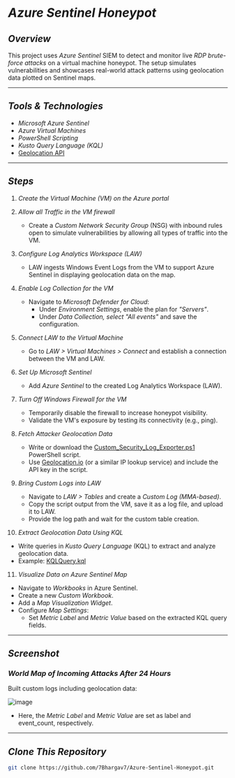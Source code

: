 # *Azure Sentinel Honeypot*

## *Overview*  
This project uses *Azure Sentinel* SIEM to detect and monitor live *RDP brute-force attacks* on a virtual machine honeypot. The setup simulates vulnerabilities and showcases real-world attack patterns using geolocation data plotted on Sentinel maps.

---

## *Tools & Technologies*  
- *Microsoft Azure Sentinel*  
- *Azure Virtual Machines*  
- *PowerShell Scripting*  
- *Kusto Query Language (KQL)*  
- [Geolocation API](https://ipgeolocation.io/)  

---

## *Steps*  

1. *Create the Virtual Machine (VM) on the Azure portal*  
2. *Allow all Traffic in the VM firewall*  
   - Create a *Custom Network Security Group* (NSG) with inbound rules open to simulate vulnerabilities by allowing all types of traffic into the VM.  

3. *Configure Log Analytics Workspace (LAW)*  
   - LAW ingests Windows Event Logs from the VM to support Azure Sentinel in displaying geolocation data on the map.  

4. *Enable Log Collection for the VM*  
   - Navigate to *Microsoft Defender for Cloud*:  
     - Under *Environment Settings*, enable the plan for *"Servers"*.  
     - Under *Data Collection, select* *"All events"* and save the configuration.  

5. *Connect LAW to the Virtual Machine*  
   - Go to *LAW > Virtual Machines > Connect* and establish a connection between the VM and LAW.  

6. *Set Up Microsoft Sentinel*  
   - Add *Azure Sentinel* to the created Log Analytics Workspace (LAW).  

7. *Turn Off Windows Firewall for the VM*  
   - Temporarily disable the firewall to increase honeypot visibility.  
   - Validate the VM's exposure by testing its connectivity (e.g., ping).  

8. *Fetch Attacker Geolocation Data*  
   - Write or download the [Custom_Security_Log_Exporter.ps1](relative/path/to/file) PowerShell script.  
   - Use [Geolocation.io](https://ipgeolocation.io/) (or a similar IP lookup service) and include the API key in the script.  

9. *Bring Custom Logs into LAW*  
   - Navigate to *LAW > Tables* and create a *Custom Log (MMA-based)*.  
   - Copy the script output from the VM, save it as a log file, and upload it to LAW.  
   - Provide the log path and wait for the custom table creation.  

10. *Extract Geolocation Data Using KQL*  
   - Write queries in *Kusto Query Language* (KQL) to extract and analyze geolocation data.  
   - Example: [KQLQuery.kql](relative/path/to/file)  

11. *Visualize Data on Azure Sentinel Map*  
   - Navigate to *Workbooks* in Azure Sentinel.  
   - Create a new *Custom Workbook*.  
   - Add a *Map Visualization Widget*.  
   - Configure *Map Settings*:  
     - Set *Metric Label* and *Metric Value* based on the extracted KQL query fields.  

---

## *Screenshot*  
### *World Map of Incoming Attacks After 24 Hours*  
Built custom logs including geolocation data:  

![image](https://github.com/user-attachments/assets/b6c7dac8-c2e9-4054-a467-a770a6e77536)  
- Here, the *Metric Label* and *Metric Value* are set as label and event_count, respectively.  

---

## *Clone This Repository*  
   ```bash
   git clone https://github.com/7Bhargav7/Azure-Sentinel-Honeypot.git
